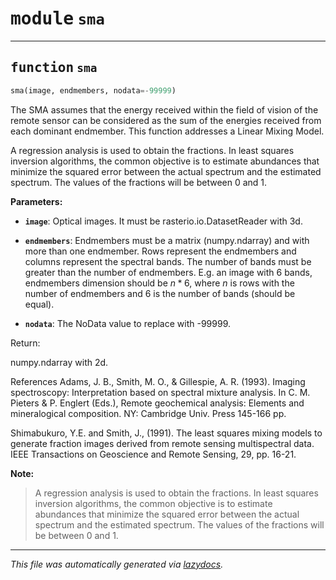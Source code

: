 <!-- markdownlint-disable -->

# <kbd>module</kbd> `sma`





---

## <kbd>function</kbd> `sma`

```python
sma(image, endmembers, nodata=-99999)
```

The SMA assumes that the energy received within the field of vision of the remote sensor  can be considered as the sum of the energies received from each dominant endmember.  This function addresses a Linear Mixing Model. 

A regression analysis is used to obtain the fractions. In least squares inversion algorithms,  the common objective is to estimate abundances that minimize the squared error between the  actual spectrum and the estimated spectrum. The values of the fractions will be between 0 and 1. 



**Parameters:**
 


 - <b>`image`</b>:  Optical images. It must be rasterio.io.DatasetReader with 3d. 


 - <b>`endmembers`</b>:  Endmembers must be a matrix (numpy.ndarray) and with more than one endmember.   Rows represent the endmembers and columns represent the spectral bands.  The number of bands must be greater than the number of endmembers.  E.g. an image with 6 bands, endmembers dimension should be $n*6$, where $n$   is rows with the number of endmembers and 6 is the number of bands   (should be equal).  


 - <b>`nodata`</b>:  The NoData value to replace with -99999. 

Return: 

numpy.ndarray with 2d. 

References Adams, J. B., Smith, M. O., & Gillespie, A. R. (1993). Imaging spectroscopy: Interpretation based on spectral mixture analysis. In C. M. Pieters & P. Englert (Eds.), Remote geochemical analysis: Elements and mineralogical composition. NY: Cambridge Univ. Press 145-166 pp. 

Shimabukuro, Y.E. and Smith, J., (1991). The least squares mixing models to generate fraction images derived from remote sensing multispectral data. IEEE Transactions on Geoscience and Remote Sensing, 29, pp. 16-21. 



**Note:**

> A regression analysis is used to obtain the fractions. In least squares inversion algorithms, the common objective is to estimate abundances that minimize the squared error between the actual spectrum and the estimated spectrum. The values of the fractions will be between 0 and 1. 




---

_This file was automatically generated via [lazydocs](https://github.com/ml-tooling/lazydocs)._
